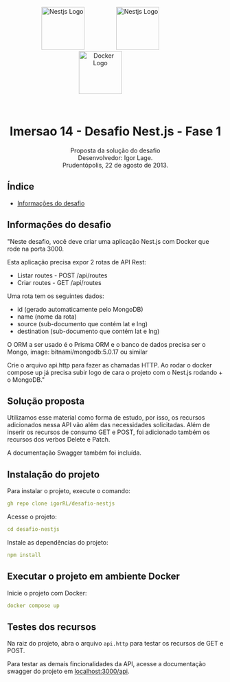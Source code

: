 <p align="center">
  <a href="https://imersao.fullcycle.com.br/" target="blank"><img src="https://imersao.fullcycle.com.br/static/site/img/logo-top.png?id=43b9e8741d507c2687fddc2e4cb10d52" height="100" alt="Nestjs Logo" style="margin-right:70px"/></a>
  <a href="https://nestjs.com/" target="blank"><img src="https://docs.nestjs.com/assets/logo-small.svg" height="100" alt="Nestjs Logo" style="margin-right:70px"/></a>
  <a href="https://www.docker.com/" target="blank"><img src="https://www.docker.com/wp-content/uploads/2022/03/Moby-logo.png" height="100" alt="Docker Logo" style="margin-right:70px"/></a>
</p>

<br>

<h1 align="center">Imersao 14 - Desafio Nest.js - Fase 1</h1>

<div align="center">
Proposta da solução do desafio<br>
Desenvolvedor: Igor Lage.<br>
Prudentópolis, 22 de agosto de 2013.
</div>

## Índice

- [Informações do desafio](#informações-do-desafio)

## Informações do desafio
"Neste desafio, você deve criar uma aplicação Nest.js com Docker que rode na porta 3000.


Esta aplicação precisa expor 2 rotas de API Rest:
- Listar routes - POST /api/routes
- Criar routes - GET /api/routes


Uma rota tem os seguintes dados:

- id (gerado automaticamente pelo MongoDB)
- name (nome da rota)
- source (sub-documento que contém lat e lng)
- destination (sub-documento que contém lat e lng)


O ORM a ser usado é o Prisma ORM e o banco de dados precisa ser o Mongo, image: bitnami/mongodb:5.0.17 ou similar

Crie o arquivo api.http para fazer as chamadas HTTP. Ao rodar o docker compose up já precisa subir logo de cara o projeto com o Nest.js rodando + o MongoDB."


## Solução proposta

Utilizamos esse material como forma de estudo, por isso, os recursos adicionados nessa API vão além das necessidades solicitadas. Além de inserir os recursos de consumo GET e POST, foi adicionado também os recursos dos verbos Delete e Patch.

A documentação Swagger também foi incluída.


## Instalação do projeto

Para instalar o projeto, execute o comando:

```yml
gh repo clone igorRL/desafio-nestjs
```

Acesse o projeto:
```yml
cd desafio-nestjs
```

Instale as dependências do projeto:
```yml
npm install
```

## Executar o projeto em ambiente Docker

Inicie o projeto com Docker:
```yml
docker compose up
```

## Testes dos recursos

Na raiz do projeto, abra o arquivo `api.http` para testar os recursos de GET e POST.

Para testar as demais fincionalidades da API, acesse a documentação swagger do projeto em [localhost:3000/api](http://localhost:3000/api).